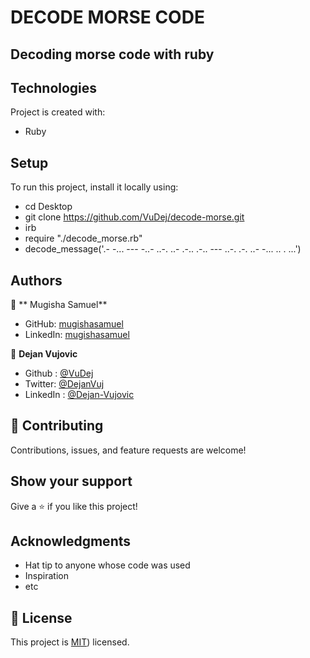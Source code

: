 # DECODE MORSE CODE
## Decoding morse code with ruby

	
## Technologies
Project is created with:
* Ruby

 ## Setup
To run this project, install it locally using:
- cd Desktop
- git clone https://github.com/VuDej/decode-morse.git
- irb
- require "./decode_morse.rb"
- decode_message('.-   -... --- -..-   ..-. ..- .-.. .-..   --- ..-.   .-. ..- -... .. . ...')


## Authors


👤 ** Mugisha Samuel**

- GitHub: [mugishasamuel](https://github.com/mugishasam123)
- LinkedIn: [mugishasamuel](https://www.linkedin.com/in/mugisha-samuel-55a905208/)


👤 **Dejan Vujovic**

- Github : [@VuDej](https://github.com/VuDej)
- Twitter: [@DejanVuj](https://twitter.com/DejanVuj)
- LinkedIn : [@Dejan-Vujovic](https://www.linkedin.com/in/dejan-vujovic-5a0672225/)
  
## 🤝 Contributing

Contributions, issues, and feature requests are welcome!

## Show your support

Give a ⭐️ if you like this project!

## Acknowledgments

- Hat tip to anyone whose code was used
- Inspiration
- etc

## 📝 License

This project is [MIT](https://opensource.org/licenses/MIT)) licensed.